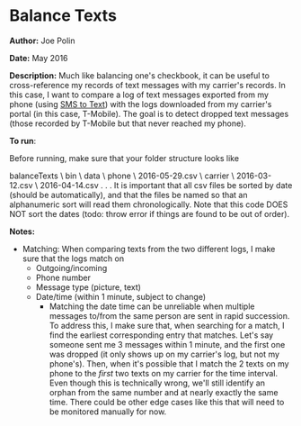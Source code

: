 # Balance Texts

**Author:** Joe Polin 

**Date:** May 2016

**Description:** Much like balancing one's checkbook, it can be useful to cross-reference my records of text messages with my carrier's records. In this case, I want to compare a log of text messages exported from my phone (using [SMS to Text](https://play.google.com/store/apps/details?id=com.smeiti.smstotext&hl=en)) with the logs downloaded from my carrier's portal (in this case, T-Mobile). The goal is to detect dropped text messages (those recorded by T-Mobile but that never reached my phone).

**To run**:

Before running, make sure that your folder structure looks like

balanceTexts
	\ bin
	\ data
		\ phone
			\ 2016-05-29.csv
		\ carrier
			\ 2016-03-12.csv
			\ 2016-04-14.csv
			.
			.
			.
It is important that all csv files be sorted by date (should be automatically), and that the files be named so that an alphanumeric sort will read them chronologically. Note that this code DOES NOT sort the dates (todo: throw error if things are found to be out of order).

**Notes:**

- Matching: When comparing texts from the two different logs, I make sure that the logs match on
  - Outgoing/incoming
  - Phone number
  - Message type (picture, text)
  - Date/time (within 1 minute, subject to change)
 	- Matching the date time can be unreliable when multiple messages to/from the same person are sent in rapid succession. To address this, I make sure that, when searching for a match, I find the earliest corresponding entry that matches. Let's say someone sent me 3 messages within 1 minute, and the first one was dropped (it only shows up on my carrier's log, but not my phone's). Then, when it's possible that I match the 2 texts on my phone to the *first* two texts on my carrier for the time interval. Even though this is technically wrong, we'll still identify an orphan from the same number and at nearly exactly the same time. There could be other edge cases like this that will need to be monitored manually for now.